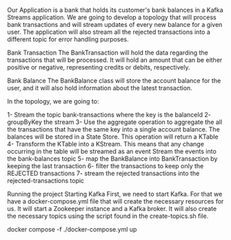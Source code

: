 
Our Application is a bank that holds its customer's bank balances in a Kafka Streams application. We are going to develop a topology that will process bank transactions 
and will stream updates of every new balance for a given user.
The application will also stream all the rejected transactions into a different topic for error handling purposes.

Bank Transaction
The BankTransaction will hold the data regarding the transactions that will be processed. It will hold an amount that can be either positive or negative, representing credits or debits, respectively.

Bank Balance
The BankBalance class will store the account balance for the user, and it will also hold information about the latest transaction.


In the topology, we are going to:

1- Stream the topic bank-transactions where the key is the balanceId
2- groupByKey the stream
3- Use the aggregate operation to aggregate the all the transactions that have the same key into a single account balance. The balances will be stored in a State Store. This operation will return a KTable
4- Transform the KTable into a KStream. This means that any change occurring in the table will be streamed as an event
Stream the events into the bank-balances topic
5- map the BankBalance into BankTransaction by keeping the last transaction
6- filter the transactions to keep only the REJECTED transactions
7- stream the rejected transactions into the rejected-transactions topic


Running the project
Starting Kafka
First, we need to start Kafka. For that we have a docker-compose.yml file that will create the necessary resources for us. It will start a Zookeeper instance and a Kafka broker. It will also create the necessary topics using the script found in the create-topics.sh file.

docker compose -f ./docker-compose.yml up
